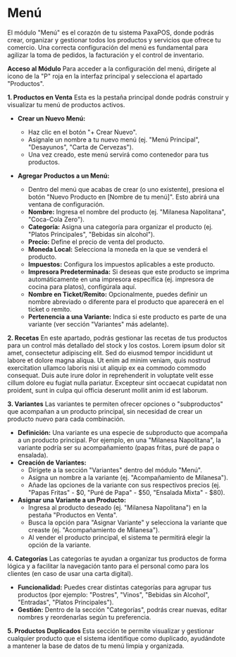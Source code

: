 # Menú

El módulo "Menú" es el corazón de tu sistema PaxaPOS, donde podrás crear, organizar y gestionar todos los productos y servicios que ofrece tu comercio. Una correcta configuración del menú es fundamental para agilizar la toma de pedidos, la facturación y el control de inventario.

**Acceso al Módulo**
Para acceder a la configuración del menú, dirígete al icono de la "P" roja en la interfaz principal y selecciona el apartado "Productos".

**1. Productos en Venta**
Esta es la pestaña principal donde podrás construir y visualizar tu menú de productos activos.

* **Crear un Nuevo Menú:**
    * Haz clic en el botón "+ Crear Nuevo".
    * Asígnale un nombre a tu nuevo menú (ej. "Menú Principal", "Desayunos", "Carta de Cervezas").
    * Una vez creado, este menú servirá como contenedor para tus productos.

* **Agregar Productos a un Menú:**
    * Dentro del menú que acabas de crear (o uno existente), presiona el botón "Nuevo Producto en [Nombre de tu menú]". Esto abrirá una ventana de configuración.
    * **Nombre:** Ingresa el nombre del producto (ej. "Milanesa Napolitana", "Coca-Cola Zero").
    * **Categoría:** Asigna una categoría para organizar el producto (ej. "Platos Principales", "Bebidas sin alcohol").
    * **Precio:** Define el precio de venta del producto.
    * **Moneda Local:** Selecciona la moneda en la que se venderá el producto.
    * **Impuestos:** Configura los impuestos aplicables a este producto.
    * **Impresora Predeterminada:** Si deseas que este producto se imprima automáticamente en una impresora específica (ej. impresora de cocina para platos), configúrala aquí.
    * **Nombre en Ticket/Remito:** Opcionalmente, puedes definir un nombre abreviado o diferente para el producto que aparecerá en el ticket o remito.
    * **Pertenencia a una Variante:** Indica si este producto es parte de una variante (ver sección "Variantes" más adelante).

**2. Recetas**
En este apartado, podrás gestionar las recetas de tus productos para un control más detallado del stock y los costos. 
Lorem ipsum dolor sit amet, consectetur adipiscing elit. Sed do eiusmod tempor incididunt ut labore et dolore magna aliqua. Ut enim ad minim veniam, quis nostrud exercitation ullamco laboris nisi ut aliquip ex ea commodo commodo consequat. Duis aute irure dolor in reprehenderit in voluptate velit esse cillum dolore eu fugiat nulla pariatur. Excepteur sint occaecat cupidatat non proident, sunt in culpa qui officia deserunt mollit anim id est laborum.

**3. Variantes**
Las variantes te permiten ofrecer opciones o "subproductos" que acompañan a un producto principal, sin necesidad de crear un producto nuevo para cada combinación.

* **Definición:** Una variante es una especie de subproducto que acompaña a un producto principal. Por ejemplo, en una "Milanesa Napolitana", la variante podría ser su acompañamiento (papas fritas, puré de papa o ensalada).
* **Creación de Variantes:**
    * Dirígete a la sección "Variantes" dentro del módulo "Menú".
    * Asigna un nombre a la variante (ej. "Acompañamiento de Milanesa").
    * Añade las opciones de la variante con sus respectivos precios (ej. "Papas Fritas" - $0, "Puré de Papa" - $50, "Ensalada Mixta" - $80).
* **Asignar una Variante a un Producto:**
    * Ingresa al producto deseado (ej. "Milanesa Napolitana") en la pestaña "Productos en Venta".
    * Busca la opción para "Asignar Variante" y selecciona la variante que creaste (ej. "Acompañamiento de Milanesa").
    * Al vender el producto principal, el sistema te permitirá elegir la opción de la variante.

**4. Categorías**
Las categorías te ayudan a organizar tus productos de forma lógica y a facilitar la navegación tanto para el personal como para los clientes (en caso de usar una carta digital).

* **Funcionalidad:** Puedes crear distintas categorías para agrupar tus productos (por ejemplo: "Postres", "Vinos", "Bebidas sin Alcohol", "Entradas", "Platos Principales").
* **Gestión:** Dentro de la sección "Categorías", podrás crear nuevas, editar nombres y reordenarlas según tu preferencia.

**5. Productos Duplicados**
Esta sección te permite visualizar y gestionar cualquier producto que el sistema identifique como duplicado, ayudándote a mantener la base de datos de tu menú limpia y organizada.